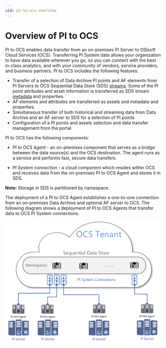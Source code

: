 ```yaml
---
uid: pi-to-ocs-overview
---
```


# Overview of PI to OCS

PI to OCS enables data transfer from an on-premises PI Server to OSIsoft Cloud Services (OCS). Transferring PI System data allows your organization to have data available wherever you go, so you can connect with the best in-class analytics, and with your community of vendors, service providers, and business partners. PI to OCS includes the following features:

* Transfer of a selection of Data Archive PI points and AF elements from PI Servers to OCS Sequential Data Store (SDS) [streams](xref:sdsStreams). Some of the PI point attributes and asset information is transferred as SDS stream [metadata](xref:sds-streams-metadata) and properties.
* AF elements and attributes are transferred as assets and metadata and properties.
* Simultaneous transfer of both historical and streaming data from Data Archive and an AF server to SDS for a selection of PI points
* Configuration of a PI points and assets selection and data transfer management from the portal

PI to OCS has the following components:

- *PI to OCS Agent* - an on-premises component that serves as a bridge between the data source(s) and the OCS destination. The agent runs as a service and performs fast, secure data transfers.

- *PI System connection* - a cloud component which resides within OCS and receives data from the on-premises PI to OCS Agent and stores it in SDS.

**Note:** Storage in SDS is partitioned by namespace.

The deployment of a PI to OCS Agent establishes a one-to-one connection from an on-premises Data Archive and optional AF server to OCS. The following diagram shows a deployment of PI to OCS Agents that transfer data to OCS PI System connections.

![PI to OCS](../../images/ocs-diagram.png)

